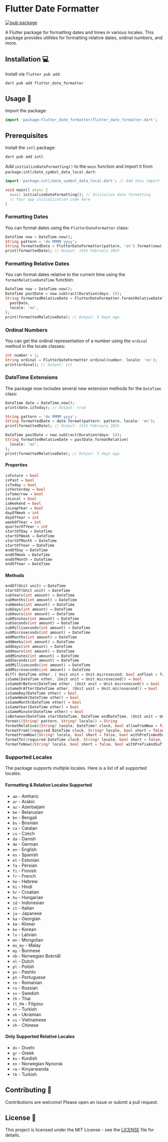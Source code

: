 # Flutter Date Formatter

[![pub package](https://img.shields.io/pub/v/flutter_date_formatter.svg)](https://pub.dartlang.org/packages/flutter_date_formatter)

A Flutter package for formatting dates and times in various locales. This package provides utilities for formatting relative dates, ordinal numbers, and more.

## Installation 💻

Install via `flutter pub add`:

```sh
dart pub add flutter_date_formatter
```

## Usage 📖

Import the package:

```dart
import 'package:flutter_date_formatter/flutter_date_formatter.dart';
```

## Prerequisites

Install the `intl` package:

```sh
dart pub add intl
```

Add `initializeDateFormatting()` to the `main` function and import it from `package:intl/date_symbol_data_local.dart`:

```dart
import 'package:intl/date_symbol_data_local.dart'; // Add this import

void main() async {
  await initializeDateFormatting(); // Initialize date formatting
  // Your app initialization code here
}
```

### Formatting Dates

You can format dates using the `FlutterDateFormatter` class:

```dart
DateTime now = DateTime.now();
String pattern = 'do MMMM yyyy';
String formattedDate = FlutterDateFormatter(pattern, 'en').format(now);
print(formattedDate); // Output: 13th February 2025
```

### Formatting Relative Dates

You can format dates relative to the current time using the `formatRelativeDateTime` function:

```dart
DateTime now = DateTime.now();
DateTime pastDate = now.subtract(Duration(days: 5));
String formattedRelativeDate = FlutterDateFormatter.formatRelativeDateTime(
  pastDate,
  locale: 'en',
);
print(formattedRelativeDate); // Output: 5 days ago
```

### Ordinal Numbers

You can get the ordinal representation of a number using the `ordinal` method in the locale classes:

```dart
int number = 1;
String ordinal = FlutterDateFormatter.ordinal(number, locale: 'en');
print(ordinal); // Output: 1st
```

### DateTime Extensions

The package now includes several new extension methods for the `DateTime` class:

```dart
DateTime date = DateTime.now();
print(date.isToday); // Output: true

String pattern = 'do MMMM yyyy';
String formattedDate = date.format(pattern: pattern, locale: 'en');
print(formattedDate); // Output: 13th February 2025

DateTime pastDate = now.subtract(Duration(days: 5));
String formattedRelativeDate = pastDate.formatRelative(
  locale: 'en',
);
print(formattedRelativeDate); // Output: 5 days ago
```

#### Properties

```dart
isFuture → bool
isPast → bool
isToday → bool
isYesterday → bool
isTomorrow → bool
isLocal → bool
isWeekend → bool
isLeapYear → bool
dayOfWeek → int
dayOfYear → int
weekOfYear → int
quarterOfYear → int
startOfDay → DateTime
startOfWeek → DateTime
startOfMonth → DateTime
startOfYear → DateTime
endOfDay → DateTime
endOfWeek → DateTime
endOfMonth → DateTime
endOfYear → DateTime
```

#### Methods

```dart
endOf(Unit unit) → DateTime
startOf(Unit unit) → DateTime
subYears(int amount) → DateTime
subMonths(int amount) → DateTime
subWeeks(int amount) → DateTime
subDays(int amount) → DateTime
subHours(int amount) → DateTime
subMinutes(int amount) → DateTime
subSeconds(int amount) → DateTime
subMilliseconds(int amount) → DateTime
subMicroseconds(int amount) → DateTime
addMonths(int amount) → DateTime
addWeeks(int amount) → DateTime
addDays(int amount) → DateTime
addHours(int amount) → DateTime
addMinutes(int amount) → DateTime
addSeconds(int amount) → DateTime
addMilliseconds(int amount) → DateTime
addMicroseconds(int amount) → DateTime
diff( DateTime other, { Unit unit = Unit.microsecond, bool asFloat = false }) → num
isSame(DateTime other, {Unit unit = Unit.microsecond}) → bool
isSameOrBefore(DateTime other, {Unit unit = Unit.microsecond}) → bool
isSameOrAfter(DateTime other, {Unit unit = Unit.microsecond}) → bool
isSameDay(DateTime other) → bool
isSameWeek(DateTime other) → bool
isSameMonth(DateTime other) → bool
isSameYear(DateTime other) → bool
isSameMinute(DateTime other) → bool
isBetween(DateTime startDateTime, DateTime endDateTime, {Unit unit = Unit.microsecond}) → bool
format({String? pattern, String? locale}) → String
formatRelative({String? locale, DateTime? clock, bool allowFromNow = false, bool short = false, bool withPrefixAndSuffix = true}) → String
formatFrom({required DateTime clock, String? locale, bool short = false, bool withPrefixAndSuffix = true}) → String
formatFromNow({String? locale, bool short = false, bool withPrefixAndSuffix = true}) → String
formatTo({required DateTime clock, String? locale, bool short = false, bool withPrefixAndSuffix = true}) → String
formatToNow({String? locale, bool short = false, bool withPrefixAndSuffix = true}) → String
```

### Supported Locales

The package supports multiple locales. Here is a list of all supported locales:

#### Formatting & Relative Locales Supported

- `am` - Amharic
- `ar` - Arabic
- `az` - Azerbaijani
- `be` - Belarusian
- `bn` - Bengali
- `bs` - Bosnian
- `ca` - Catalan
- `cs` - Czech
- `da` - Danish
- `de` - German
- `en` - English
- `es` - Spanish
- `et` - Estonian
- `fa` - Persian
- `fi` - Finnish
- `fr` - French
- `he` - Hebrew
- `hi` - Hindi
- `hr` - Croatian
- `hu` - Hungarian
- `id` - Indonesian
- `it` - Italian
- `ja` - Japanese
- `ka` - Georgian
- `km` - Khmer
- `ko` - Korean
- `lv` - Latvian
- `mn` - Mongolian
- `ms_my` - Malay
- `my` - Burmese
- `nb` - Norwegian Bokmål
- `nl` - Dutch
- `pl` - Polish
- `ps` - Pashto
- `pt` - Portuguese
- `ro` - Romanian
- `ru` - Russian
- `sv` - Swedish
- `th` - Thai
- `tl_PH` - Filipino
- `tr` - Turkish
- `uk` - Ukrainian
- `vi` - Vietnamese
- `zh` - Chinese

#### Only Supported Relative Locales

- `dv` - Divehi
- `gr` - Greek
- `ku` - Kurdish
- `nn` - Norwegian Nynorsk
- `rw` - Kinyarwanda
- `tk` - Turkish

## Contributing 🤝

Contributions are welcome! Please open an issue or submit a pull request.

## License 📄

This project is licensed under the MIT License - see the [LICENSE](LICENSE) file for details.
